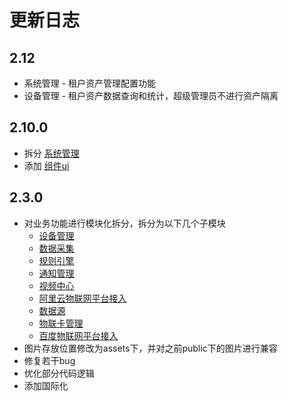 # 更新日志

## 2.12
* 系统管理 - 租户资产管理配置功能
* 设备管理 - 租户资产数据查询和统计，超级管理员不进行资产隔离


## 2.10.0
* 拆分 [系统管理](https://github.com/jetlinks-v2/authentication-manager-ui)
* 添加 [组件ui](https://github.com/jetlinks-v2/jetlinks-components-ui)


## 2.3.0

* 对业务功能进行模块化拆分，拆分为以下几个子模块
  * [设备管理](https://github.com/jetlinks-v2/device-manager-ui)
  * [数据采集](https://github.com/jetlinks-v2/data-collector-ui)
  * [规则引擎](https://github.com/jetlinks-v2/rule-engine-manager-ui)
  * [通知管理](https://github.com/jetlinks-v2/notify-manager-ui)
  * [视频中心](https://github.com/jetlinks-v2/jetlinks-media-ui)
  * [阿里云物联网平台接入](https://github.com/jetlinks-v2/jetlinks-aliyun-bridge-gateway-ui)
  * [数据源](https://github.com/jetlinks-v2/datasource-manager-ui)
  * [物联卡管理](https://github.com/jetlinks-v2/network-card-manager-ui)
  * [百度物联网平台接入](https://github.com/jetlinks-v2/jetlinks-dueros-ui)
* 图片存放位置修改为assets下，并对之前public下的图片进行兼容
* 修复若干bug
* 优化部分代码逻辑
* 添加国际化
